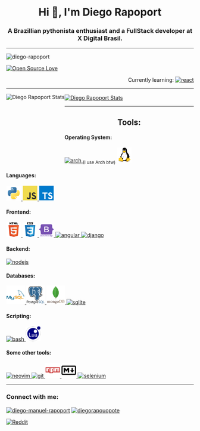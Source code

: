 <h1 align="center">Hi 👋, I'm Diego Rapoport</h1>
<h3 align="center">A Brazillian pythonista enthusiast and a FullStack developer at X Digital Brasil.</h3>

---

<p> <img src="https://komarev.com/ghpvc/?username=diego-rapoport&label=Profile%20views&color=0e75b6&style=flat" alt="diego-rapoport" /> </p>
  
[![Open Source Love](https://badges.frapsoft.com/os/v1/open-source.png?v=103)](https://github.com/ellerbrock/open-source-badges/)
<p align="right">Currently learning:
  <a href="https://reactjs.org/" target="_blank"> <img src="https://symbols.getvecta.com/stencil_94/22_react-icon.e55e75bd2e.svg" alt="react" width="40" height="40"/> </a>
</p>

---

<a href="https://github-readme-stats-diego-rapoport.vercel.app"><img align="left" alt="Diego Rapoport Stats" src="https://github-readme-stats-diego-rapoport.vercel.app//api?username=diego-rapoport&show_icons=true&theme=gruvbox" height="200"/>
<img align="center" alt="Diego Rapoport Stats" src="https://github-readme-stats-diego-rapoport.vercel.app//api/top-langs/?username=diego-rapoport&layout=compact&theme=gruvbox)](https://github.com/anuraghazra/github-readme-stats" height="200"/>
</a>

---

<h2 align="center">Tools:</h2>
  <h4>Operating System:</h4>
  <a href="https://archlinux.org/" target="_blank"> <img src="https://symbols.getvecta.com/stencil_74/93_arch-linux.6a4a2a7982.svg" alt="arch" width="90" height="50"/> </a><sub>(I use Arch btw)</sub>
  <a href="https://www.linux.org/" target="_blank"> <img src="https://raw.githubusercontent.com/devicons/devicon/master/icons/linux/linux-original.svg" alt="linux" width="40" height="40"/> </a> 
  <br>
  <h4>Languages:</h4>
  <a href="https://www.python.org" target="_blank"> <img src="https://raw.githubusercontent.com/devicons/devicon/master/icons/python/python-original.svg" alt="python" width="40" height="40"/> </a>
  <a href="https://www.javascript.com/" target="_blank"> <img src="https://raw.githubusercontent.com/devicons/devicon/master/icons/javascript/javascript-original.svg" alt="javascript" width="40" height="40"/> </a>
  <a href="https://www.typescriptlang.org/" target="_blank"> <img src="https://raw.githubusercontent.com/devicons/devicon/master/icons/typescript/typescript-original.svg" alt="typescript" width="40" height="40"/> </a>
  <br>
  <h4>Frontend:</h4>
  <a href="https://www.w3.org/html/" target="_blank"> <img src="https://raw.githubusercontent.com/devicons/devicon/master/icons/html5/html5-original-wordmark.svg" alt="html5" width="40" height="40"/> </a>
  <a href="https://www.w3.org/html/" target="_blank"> <img src="https://raw.githubusercontent.com/devicons/devicon/master/icons/css3/css3-original-wordmark.svg" alt="css3" width="40" height="40"/> </a> 
  <a href="https://getbootstrap.com" target="_blank"> <img src="https://raw.githubusercontent.com/devicons/devicon/master/icons/bootstrap/bootstrap-plain-wordmark.svg" alt="bootstrap" width="40" height="35"/> </a>
  <a href="https://angular.io/" target="_blank"> <img src="https://symbols.getvecta.com/stencil_73/117_angularjs.2414e4c067.svg" alt="angular" width="90" height="45"/> </a>
  <a href="https://www.djangoproject.com/" target="_blank"> <img src="https://symbols.getvecta.com/stencil_78/81_django.734b833be7.svg" alt="django" width="70" height="45"/> </a>
  <br>
  <h4>Backend:</h4>
  <a href="https://nodejs.org/en/" target="_blank"> <img src="https://symbols.getvecta.com/stencil_89/63_nodejs.e50c76e343.svg" alt="nodejs" width="90" height="50"/> </a>
  <h4>Databases:</h4>
  <a href="https://www.mysql.com/" target="_blank"> <img src="https://raw.githubusercontent.com/devicons/devicon/master/icons/mysql/mysql-original-wordmark.svg" alt="mysql" width="50" height="50"/> </a> 
  <a href="https://www.postgresql.org" target="_blank"> <img src="https://raw.githubusercontent.com/devicons/devicon/master/icons/postgresql/postgresql-original-wordmark.svg" alt="postgresql" width="50" height="50"/> </a>
  <a href="https://www.mongodb.com/" target="_blank"> <img src="https://raw.githubusercontent.com/devicons/devicon/master/icons/mongodb/mongodb-original-wordmark.svg" alt="mongodb" width="50" height="50"/> </a> 
  <a href="https://www.sqlite.org/" target="_blank"> <img src="https://www.vectorlogo.zone/logos/sqlite/sqlite-icon.svg" alt="sqlite" width="50" height="50"/> </a>
  <br>
  <h4>Scripting:</h4>
  <a href="https://www.gnu.org/software/bash/" target="_blank"> <img src="https://www.vectorlogo.zone/logos/gnu_bash/gnu_bash-icon.svg" alt="bash" width="40" height="40"/> </a>
  <a href="https://www.lua.org/" target="_blank"> <img src="https://raw.githubusercontent.com/devicons/devicon/master/icons/lua/lua-original-wordmark.svg" alt="lua" width="40" height="40"/> </a> 
  <br>
  <h4>Some other tools:</h4>
  <a href="http://neovim.io/" target="_blank"> <img src="https://symbols.getvecta.com/stencil_89/32_neovim.6d40503327.svg" alt="neovim" width="80" height="50"/> </a>
  <a href="https://git-scm.com/" target="_blank"> <img src="https://www.vectorlogo.zone/logos/git-scm/git-scm-icon.svg" alt="git" width="40" height="40"/> </a>
  <a href="https://www.npmjs.com/" target="_blank"> <img src="https://raw.githubusercontent.com/devicons/devicon/master/icons/npm/npm-original-wordmark.svg" alt="npm" width="40" height="40"/> </a>
  <a href="https://www.markdownguide.org/" target="_blank"> <img src="https://raw.githubusercontent.com/devicons/devicon/master/icons/markdown/markdown-original.svg" alt="markdown" width="40" height="40"/> </a>
  <a href="https://www.selenium.dev" target="_blank"> <img src="https://raw.githubusercontent.com/detain/svg-logos/780f25886640cef088af994181646db2f6b1a3f8/svg/selenium-logo.svg" alt="selenium" width="40" height="40"/> </a>

---

<h3 align="left">Connect with me:</h3>
<p align="left">
<a href="https://linkedin.com/in/diego-manuel-rapoport" target="blank"><img align="center" src="https://raw.githubusercontent.com/rahuldkjain/github-profile-readme-generator/master/src/images/icons/Social/linked-in-alt.svg" alt="diego-manuel-rapoport" height="30" width="40" /></a>
<a href="https://instagram.com/diegorapouopote" target="blank"><img align="center" src="https://raw.githubusercontent.com/rahuldkjain/github-profile-readme-generator/master/src/images/icons/Social/instagram.svg" alt="diegorapouopote" height="30" width="40" /></a>

<a href="https://www.reddit.com/user/diego_rapoport" /><img aling="center" src="https://img.shields.io/reddit/user-karma/combined/diego_rapoport?logo=Reddit&style=social" alt="Reddit" /></a>
</p>
